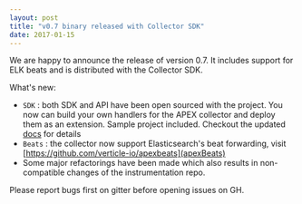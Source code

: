 ```yaml
---
layout: post
title: "v0.7 binary released with Collector SDK"
date: 2017-01-15
---
```


We are happy to announce the release of version 0.7. It includes support for ELK beats and is distributed with the Collector SDK.

What's new:
* `SDK` : both SDK and API have been open sourced with the project. You now can build your own handlers for the APEX collector and deploy them as an extension. Sample project included. Checkout the updated [docs](http://toolkits.verticle.io/docs/index.html#sdk-extend) for details
* `Beats` : the collector now support Elasticsearch's beat forwarding, visit [https://github.com/verticle-io/apexbeats](apexBeats)
* Some major refactorings have been made which also results in non-compatible changes of the instrumentation repo.

Please report bugs first on gitter before opening issues on GH.
